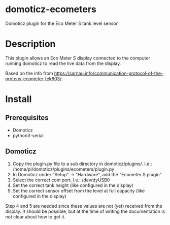 # domoticz-ecometers
Domoticz plugin for the Eco Meter S tank level sensor

# Description
This plugin allows an Eco Meter S display connected to the computer running domoticz to read the live data from the display.

Based on the info from https://sarnau.info/communication-protocol-of-the-proteus-ecometer-tek603/

# Install
## Prerequisites
- Domoticz
- python3-serial

## Domoticz
1. Copy the plugin.py file to a sub directory in domoticz/plugins/. I.e.: /home/pi/domoticz/plugins/ecometers/plugin.py
2. In Domoticz under "Setup" -> "Hardware", add the "Ecometer S plugin"
3. Select the correct com port. I.e.: /dev/ttyUSB0
4. Set the correct tank height (like configured in the display)
5. Set the correct sensor offset from the level at full capacity (like configured in the display)

Step 4 and 5 are needed since these values are not (yet) received from the display. It should be possible, but at the time of writing the documentation is not clear about how to get it.
